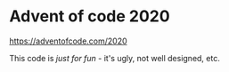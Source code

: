 # Advent of code 2020

https://adventofcode.com/2020

This code is *just for fun* - it's ugly, not well designed, etc.
